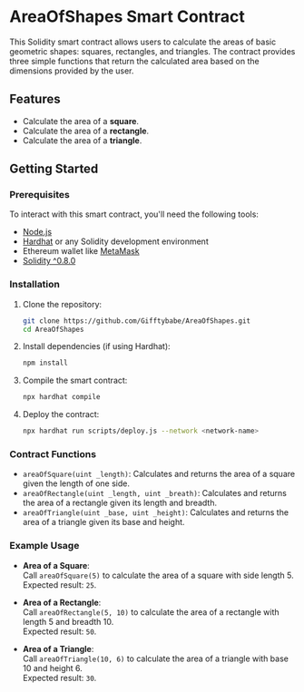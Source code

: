 # AreaOfShapes Smart Contract

This Solidity smart contract allows users to calculate the areas of basic geometric shapes: squares, rectangles, and triangles. The contract provides three simple functions that return the calculated area based on the dimensions provided by the user.

## Features
- Calculate the area of a **square**.
- Calculate the area of a **rectangle**.
- Calculate the area of a **triangle**.

## Getting Started

### Prerequisites
To interact with this smart contract, you'll need the following tools:
- [Node.js](https://nodejs.org/en/)
- [Hardhat](https://hardhat.org/) or any Solidity development environment
- Ethereum wallet like [MetaMask](https://metamask.io/)
- [Solidity ^0.8.0](https://docs.soliditylang.org/)

### Installation

1. Clone the repository:
   ```bash
   git clone https://github.com/Gifftybabe/AreaOfShapes.git
   cd AreaOfShapes
   ```

2. Install dependencies (if using Hardhat):
   ```bash
   npm install
   ```

3. Compile the smart contract:
   ```bash
   npx hardhat compile
   ```

4. Deploy the contract:
   ```bash
   npx hardhat run scripts/deploy.js --network <network-name>
   ```

### Contract Functions

- `areaOfSquare(uint _length)`: Calculates and returns the area of a square given the length of one side.
- `areaOfRectangle(uint _length, uint _breath)`: Calculates and returns the area of a rectangle given its length and breadth.
- `areaOfTriangle(uint _base, uint _height)`: Calculates and returns the area of a triangle given its base and height.

### Example Usage

- **Area of a Square**:  
  Call `areaOfSquare(5)` to calculate the area of a square with side length 5.  
  Expected result: `25`.

- **Area of a Rectangle**:  
  Call `areaOfRectangle(5, 10)` to calculate the area of a rectangle with length 5 and breadth 10.  
  Expected result: `50`.

- **Area of a Triangle**:  
  Call `areaOfTriangle(10, 6)` to calculate the area of a triangle with base 10 and height 6.  
  Expected result: `30`.
